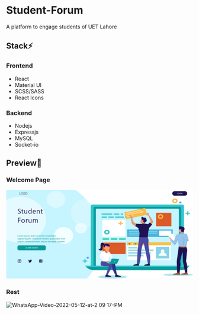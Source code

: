 # Student-Forum
A platform to engage students of UET Lahore

## Stack⚡
### Frontend
- React
- Material UI
- SCSS/SASS
- React Icons
### Backend
- Nodejs
- Expressjs
- MySQL
- Socket-io

## Preview🔎
### Welcome Page
![welcome](./ReadmeAssets/Welcome.png)

### Rest
![WhatsApp-Video-2022-05-12-at-2 09 17-PM](https://user-images.githubusercontent.com/60890818/168035861-9843cbd6-266a-48a9-9645-0e51a575d110.gif)
